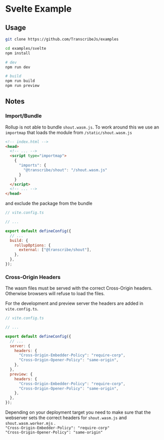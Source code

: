 # Svelte Example

## Usage

```bash
git clone https://github.com/TranscribeJs/examples

cd examples/svelte
npm install

# dev
npm run dev

# build
npm run build
npm run preview
```

## Notes

### Import/Bundle

Rollup is not able to bundle `shout.wasm.js`. To work around this we use an `importmap` that loads the module from `/static/shout.wasm.js`

```html
<!-- index.html -->
<head>
  <!-- ... -->
  <script type="importmap">
    {
      "imports": {
        "@transcribe/shout": "/shout.wasm.js"
      }
    }
  </script>
  <!-- ... -->
</head>
```

and exclude the package from the bundle

```js
// vite.config.ts

// ...

export default defineConfig({
  // ...
  build: {
    rollupOptions: {
      external: ["@transcribe/shout"],
    },
  },
});
```

### Cross-Origin Headers

The wasm files must be served with the correct Cross-Origin headers. Otherwise browsers will refuse to load the files.

For the development and preview server the headers are added in `vite.config.ts`.

```js
// vite.config.ts

// ...

export default defineConfig({
  // ...
  server: {
    headers: {
      "Cross-Origin-Embedder-Policy": "require-corp",
      "Cross-Origin-Opener-Policy": "same-origin",
    },
  },
  preview: {
    headers: {
      "Cross-Origin-Embedder-Policy": "require-corp",
      "Cross-Origin-Opener-Policy": "same-origin",
    },
  },
});
```

Depending on your deployment target you need to make sure that the webserver sets the correct headers for `shout.wasm.js` and `shout.wasm.worker.mjs` .  
`"Cross-Origin-Embedder-Policy": "require-corp"`  
`"Cross-Origin-Opener-Policy": "same-origin"`

